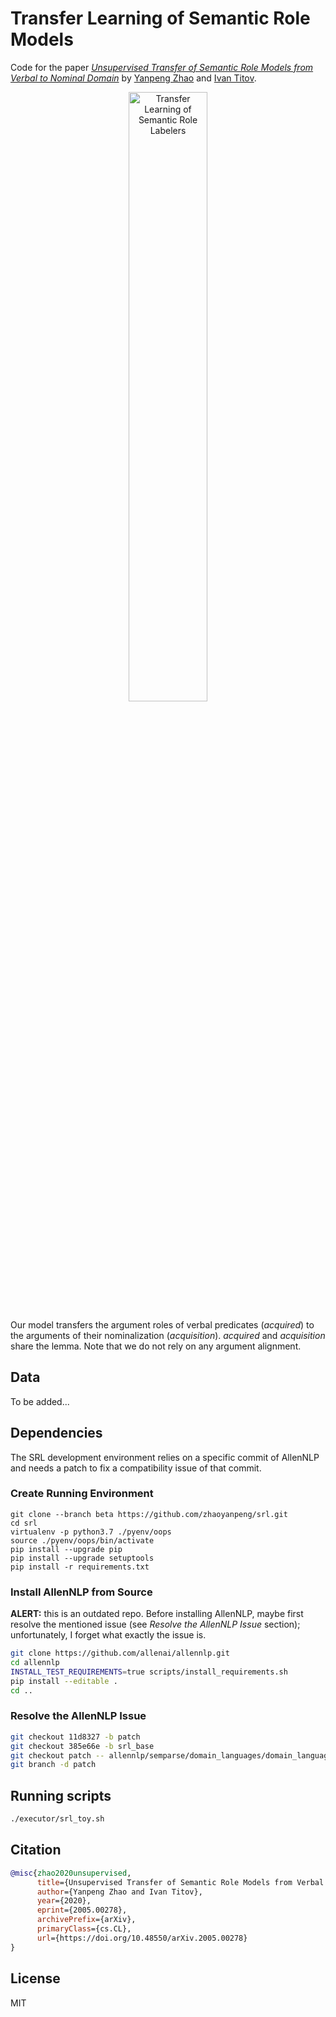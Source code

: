 
# Transfer Learning of Semantic Role Models

Code for the paper *[Unsupervised Transfer of Semantic Role Models from Verbal to Nominal Domain](https://arxiv.org/pdf/2005.00278.pdf)* by [Yanpeng Zhao]() and [Ivan Titov](http://ivan-titov.org).

<p align="center"><img src="https://drive.google.com/uc?id=1wV0D9BGvVYqsNWPAW3vuteB4DkpwjRMR" alt="Transfer Learning of Semantic Role Labelers" width="50%"/></p>

Our model transfers the argument roles of verbal predicates (*acquired*) to the arguments of their nominalization (*acquisition*). *acquired* and *acquisition* share the lemma. Note that we do not rely on any argument alignment.

## Data

To be added...

## Dependencies

The SRL development environment relies on a specific commit of AllenNLP and needs a patch to fix a compatibility issue of that commit.

### Create Running Environment

```shell
git clone --branch beta https://github.com/zhaoyanpeng/srl.git
cd srl
virtualenv -p python3.7 ./pyenv/oops
source ./pyenv/oops/bin/activate
pip install --upgrade pip
pip install --upgrade setuptools
pip install -r requirements.txt
```

### Install AllenNLP from Source

**ALERT:** this is an outdated repo. Before installing AllenNLP, maybe first resolve the mentioned issue (see *Resolve the AllenNLP Issue* section); unfortunately, I forget what exactly the issue is. 

```bash
git clone https://github.com/allenai/allennlp.git
cd allennlp
INSTALL_TEST_REQUIREMENTS=true scripts/install_requirements.sh
pip install --editable .
cd ..
```
### Resolve the AllenNLP Issue

```bash
git checkout 11d8327 -b patch
git checkout 385e66e -b srl_base
git checkout patch -- allennlp/semparse/domain_languages/domain_language.py
git branch -d patch
```


##  Running scripts

```bash
./executor/srl_toy.sh
```

## Citation
```bibtex
@misc{zhao2020unsupervised,
      title={Unsupervised Transfer of Semantic Role Models from Verbal to Nominal Domain}, 
      author={Yanpeng Zhao and Ivan Titov},
      year={2020},
      eprint={2005.00278},
      archivePrefix={arXiv},
      primaryClass={cs.CL},
      url={https://doi.org/10.48550/arXiv.2005.00278}
}
```

## License
MIT
